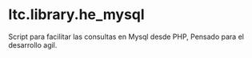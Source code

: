 # ltc.library.he_mysql
 Script para facilitar las consultas en Mysql desde PHP, Pensado para el desarrollo agil.
